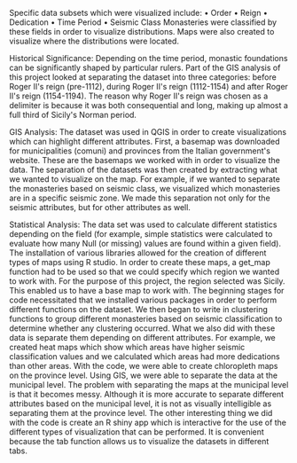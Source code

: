 Specific data subsets which were visualized include: •	Order •	Reign •	Dedication •	Time Period •	Seismic Class Monasteries were classified by these fields in order to visualize distributions. Maps were also created to visualize where the distributions were located.

Historical Significance: Depending on the time period, monastic foundations can be significantly shaped by particular rulers. Part of the GIS analysis of this project looked at separating the dataset into three categories: before Roger II's reign (pre-1112), during Roger II's reign (1112-1154) and after Roger II's reign (1154-1194). The reason why Roger II's reign was chosen as a delimiter is because it was both consequential and long, making up almost a full third of Sicily's Norman period.

GIS Analysis: The dataset was used in QGIS in order to create visualizations which can highlight different attributes. First, a basemap was downloaded for municipalities (comuni) and provinces from the Italian government's website. These are the basemaps we worked with in order to visualize the data. The separation of the datasets was then created by extracting what we wanted to visualize on the map. For example, if we wanted to separate the monasteries based on seismic class, we visualized which monasteries are in a specific seismic zone. We made this separation not only for the seismic attributes, but for other attributes as well.

Statistical Analysis: The data set was used to calculate different statistics depending on the field (for example, simple statistics were calculated to evaluate how many Null (or missing) values are found within a given field). The installation of various libraries allowed for the creation of different types of maps using R studio. In order to create these maps, a get_map function had to be used so that we could specify which region we wanted to work with. For the purpose of this project, the region selected was Sicily. This enabled us to have a base map to work with. The beginning stages for code necessitated that we installed various packages in order to perform different functions on the dataset. We then began to write in clustering functions to group different monasteries based on seismic classification to determine whether any clustering occurred. What we also did with these data is separate them depending on different attributes. For example, we created heat maps which show which areas have higher seismic classification values and we calculated which areas had more dedications than other areas. With the code, we were able to create chloropleth maps on the province level. Using GIS, we were able to separate the data at the municipal level. The problem with separating the maps at the municipal level is that it becomes messy. Although it is more accurate to separate different attributes based on the municipal level, it is not as visually intelligible as separating them at the province level.
The other interesting thing we did with the code is create an R shiny app which is interactive for the use of the different types of visualization that can be performed. It is convenient because the tab function allows us to visualize the datasets in different tabs.
